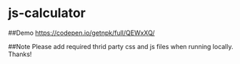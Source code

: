 # js-calculator

##Demo
https://codepen.io/getnpk/full/QEWxXQ/

##Note
Please add required thrid party css and js files when running locally. Thanks!
